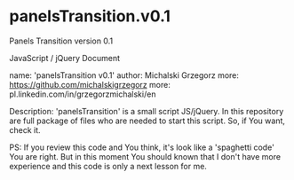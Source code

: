 panelsTransition.v0.1
=====================

Panels Transition version 0.1

JavaScript / jQuery Document

name: 'panelsTransition v0.1'
author: Michalski Grzegorz
more: https://github.com/michalskigrzegorz
more: pl.linkedin.com/in/grzegorzmichalski/en


Description:
'panelsTransition' is a small script JS/jQuery. In this repository are full package of files who are needed to start this script. So, if You want, check it.

PS:
If you review this code and You think, it's look like a 'spaghetti code' You are right.
But in this moment You should known that I don't have more experience and this code is only a next lesson for me.
